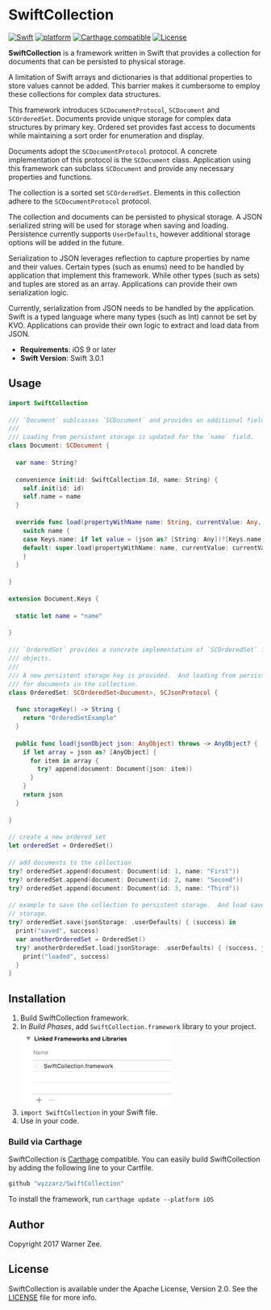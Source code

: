 # SwiftCollection

[![Swift](https://img.shields.io/badge/Swift-3.0.1-blue.svg)]()
[![platform](https://img.shields.io/badge/platform-iOS-blue.svg)]()
[![Carthage compatible](https://img.shields.io/badge/Carthage-compatible-4BC51D.svg?style=flat)](https://github.com/Carthage/Carthage)
[![License](https://img.shields.io/hexpm/l/plug.svg)]()

__SwiftCollection__ is a framework written in Swift that provides a collection for documents that 
can be persisted to physical storage.

A limitation of Swift arrays and dictionaries is that additional properties to store values
cannot be added.  This barrier makes it cumbersome to employ these collections for complex data
structures.

This framework introduces `SCDocumentProtocol`, `SCDocument` and `SCOrderedSet`.  Documents provide
unique storage for complex data structures by primary key.  Ordered set provides fast access to
documents while maintaining a sort order for enumeration and display.

Documents adopt the `SCDocumentProtocol` protocol.  A concrete implementation of this protocol is
the `SCDocument` class.  Application using this framework can subclass `SCDocument` and provide
any necessary properties and functions.

The collection is a sorted set `SCOrderedSet`.  Elements in this collection adhere to the
`SCDocumentProtocol` protocol.

The collection and documents can be persisted to physical storage.  A JSON serialized string will
be used for storage when saving and loading.  Persistence currently supports `UserDefaults`, however
additional storage options will be added in the future.

Serialization to JSON leverages reflection to capture properties by name and their values.  Certain
types (such as enums) need to be handled by application that implement this framework.  While other
types (such as sets) and tuples are stored as an array.  Applications can provide their own
serialization logic.

Currently, serialization from JSON needs to be handled by the application.  Swift is a typed language
where many types (such as Int) cannot be set by KVO.  Applications can provide their own logic to
extract and load data from JSON.

- __Requirements__: iOS 9 or later
- __Swift Version__: Swift 3.0.1

## Usage

```swift
import SwiftCollection

/// `Document` sublcasses `SCDocument` and provides an additional field `name`.
///
/// Loading from persistent storage is updated for the `name` field.
class Document: SCDocument {

  var name: String?

  convenience init(id: SwiftCollection.Id, name: String) {
    self.init(id: id)
    self.name = name
  }

  override func load(propertyWithName name: String, currentValue: Any, potentialValue: Any, json: AnyObject) {
    switch name {
    case Keys.name: if let value = (json as? [String: Any])?[Keys.name] as? String { self.name = value }
    default: super.load(propertyWithName: name, currentValue: currentValue, potentialValue: potentialValue, json: json)
    }
  }

}

extension Document.Keys {

  static let name = "name"

}

/// `OrderedSet` provides a concrete implementation of `SCOrderedSet` for a collection of `Document`
/// objects.
///
/// A new persistent storage key is provided.  And loading from persistent storage is performed
/// for documents in the collection.
class OrderedSet: SCOrderedSet<Document>, SCJsonProtocol {

  func storageKey() -> String {
    return "OrderedSetExample"
  }

  public func load(jsonObject json: AnyObject) throws -> AnyObject? {
    if let array = json as? [AnyObject] {
      for item in array {
        try? append(document: Document(json: item))
      }
    }
    return json
  }

}

// create a new ordered set
let orderedSet = OrderedSet()

// add documents to the collection
try? orderedSet.append(document: Document(id: 1, name: "First"))
try? orderedSet.append(document: Document(id: 2, name: "Second"))
try? orderedSet.append(document: Document(id: 3, name: "Third"))

// example to save the collection to persistent storage.  And load saved data from persistent
// storage.
try? orderedSet.save(jsonStorage: .userDefaults) { (success) in
  print("saved", success)
  var anotherOrderedSet = OrderedSet()
  try? anotherOrderedSet.load(jsonStorage: .userDefaults) { (success, json) in
    print("loaded", success)
  }
}

```

## Installation

1. Build SwiftCollection framework.
3. In *Build Phases*, add `SwiftCollection.framework` library to your project.
<br /><img src="Documentation/binary_link@2x.png" height="150"/>
5. `import SwiftCollection` in your Swift file.
6. Use in your code.

### Build via Carthage
SwiftCollection is [Carthage](https://github.com/Carthage/Carthage) compatible. You can easily build 
SwiftCollection by adding the following line to your Cartfile.

```ruby
github "wyzzarz/SwiftCollection"
```

To install the framework, run `carthage update --platform iOS`

## Author

Copyright 2017 Warner Zee.

## License

SwiftCollection is available under the Apache License, Version 2.0. See the [LICENSE](LICENSE) file for more info.
